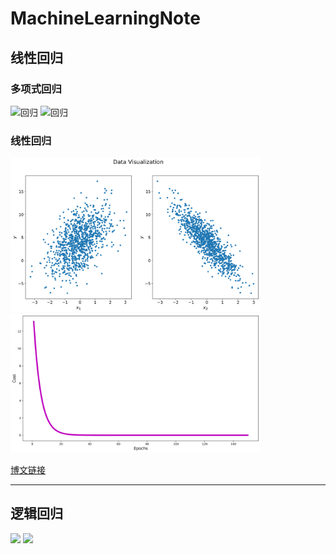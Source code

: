 # MachineLearningNote

##  线性回归

### 多项式回归

<img src="https://cdn.jsdelivr.net/gh/MatNoble/Images/Peek%202021-01-24%2018-49.gif" title="回归" width=400 />

<img src="https://cdn.jsdelivr.net/gh/MatNoble/Images/20210124185354.png" title="回归" width=400 />

### 线性回归

<img src="./images/visual.svg" width=400 />

<img src="./images/cost.svg" width=400 />

[博文链接](https://matnoble.me/ai/ml/regression/)

<hr />

## 逻辑回归

<img src="https://cdn.jsdelivr.net/gh/MatNoble/Images/logisticRegression.gif"/>

<img src="https://cdn.jsdelivr.net/gh/MatNoble/Images/20210130232117.png"/>